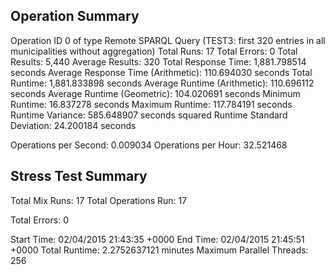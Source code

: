 Operation Summary
-----------------

Operation ID 0 of type Remote SPARQL Query (TEST3: first 320 entries in all municipalities without aggregation)
Total Runs: 17
Total Errors: 0
Total Results: 5,440
Average Results: 320
Total Response Time: 1,881.798514 seconds
Average Response Time (Arithmetic): 110.694030 seconds
Total Runtime: 1,881.833898 seconds
Average Runtime (Arithmetic): 110.696112 seconds
Average Runtime (Geometric): 104.020691 seconds
Minimum Runtime: 16.837278 seconds
Maximum Runtime: 117.784191 seconds
Runtime Variance: 585.648907 seconds squared
Runtime Standard Deviation: 24.200184 seconds

Operations per Second: 0.009034
Operations per Hour: 32.521468

Stress Test Summary
-----------------

Total Mix Runs: 17
Total Operations Run: 17

Total Errors: 0

Start Time: 02/04/2015 21:43:35 +0000
End Time: 02/04/2015 21:45:51 +0000
Total Runtime: 2.2752637121 minutes
Maximum Parallel Threads: 256
